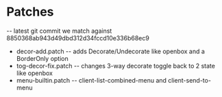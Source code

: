 Patches
============
-- latest git commit we match against 8850368ab943d49dbd312d34fccd10e336b68ec9
- decor-add.patch       -- adds Decorate/Undecorate like openbox and a BorderOnly option
- tog-decor-fix.patch   -- changes 3-way decorate toggle back to 2 state like openbox
- menu-builtin.patch    -- client-list-combined-menu and client-send-to-menu
